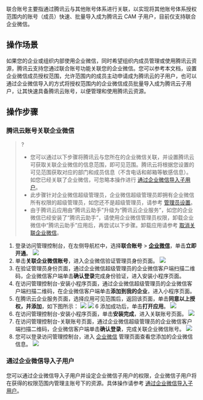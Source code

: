 联合账号主要指通过腾讯云与其他账号体系进行关联，以实现将其他账号体系授权范围内的账号（成员）快速、批量导入成为腾讯云 CAM 子用户，目前仅支持联合企业微信。

## 操作场景
如果您的企业或组织内部使用企业微信，同时希望组织内成员管理或使用腾讯云资源，腾讯云支持您通过联合账号功能关联您的企业微信。您可以参考本文档，设置企业微信成员授权范围，允许范围内的成员主动申请成为腾讯云的子用户，也可以通过企业微信导入的方式将授权范围内的企业微信成员批量导入成为腾讯云子用户，让其快速具备腾讯云账号，以便管理和使用腾讯云资源。


## 操作步骤
### 腾讯云账号关联企业微信
> ?
> - 您可以通过以下步骤将腾讯云与您所在的企业微信关联，并设置腾讯云可获取关联企业微信的信息范围，即可见范围。腾讯云将根据您设置的可见范围获取对应的部门和成员信息（不含电话和邮箱等敏感信息）。如您已经关联了企业微信，可忽略本操作进行  [通过企业微信导入子用户](#通过企业微信导入子用户)。
> - 此步骤针对企业微信超级管理员，企业微信超级管理员即拥有企业微信所有权限的超级管理员，如您还不是超级管理员，请参考 [管理员设置](https://open.work.weixin.qq.com/help?person_id=1&doc_id=13136)。
> - 由于腾讯云应用由“腾讯云助手”升级为“腾讯云企业服务”，如您的企业微信已经安装了“腾讯云助手”，请使用企业微信管理员权限，卸载企业微信中“腾讯云助手”应用后，再尝试以下步骤。卸载应用请参考 [取消关联企业微信](https://cloud.tencent.com/document/product/598/36315)。
> 
1. 登录访问管理控制台，在左侧导航栏中，选择**联合账号** > **[企业微信](https://console.cloud.tencent.com/cam/qywx)**，单击**立即开通**。
![](https://qcloudimg.tencent-cloud.cn/raw/a6604383bf6eade7d0212a8cc89efa30.png)
2. 单击**关联企业微信账号**，进入企业微信验证管理员身份页面。
![](https://qcloudimg.tencent-cloud.cn/raw/2838e1b328cf97f2bb5498e2c169a23a.png)
3. 在验证管理员身份页面，通过企业微信超级管理员的企业微信客户端扫描二维码，企业微信客户端单击**确认登录**完成身份验证，进入安装小程序页面。
4. 在访问管理控制台-安装小程序页面，通过企业微信超级管理员的企业微信客户端扫描二维码，在企业微信客户端单击**添加到我的企业**，进入小程序页面。
5. 在腾讯云企业服务页面，选择应用可见范围后，返回该页面，单击**同意以上授权，并添加**，如下图所示：
![](https://qcloudimg.tencent-cloud.cn/raw/b93c6ed631bbcb4b472a9506a8d0025c.png)
![](https://qcloudimg.tencent-cloud.cn/raw/6c48a7be10f8a3f089053243a2957823.png)
6 添加成功后，单击**打开应用**。
![](https://qcloudimg.tencent-cloud.cn/raw/4435f31f81f91062d31861191cc91ddb.png)
7. 在访问管理控制台-安装小程序页面，单击**安装完成**，进入关联账号页面。
![](https://qcloudimg.tencent-cloud.cn/raw/78af1ccd0f9396a5c97ad83020d2dd36.png)
8. 在访问管理控制台-关联账号页面，通过企业微信超级管理员的企业微信客户端扫描二维码，企业微信客户端单击**确认登录**，完成关联企业微信账号。
![](https://qcloudimg.tencent-cloud.cn/raw/5627a6201e12180943d0c68b01edbbb9.png)
9. 您可以登录访问管理控制台，进入 [企业微信](https://console.cloud.tencent.com/cam/qywx) 管理页面查看您添加的企业微信信息。
![](https://qcloudimg.tencent-cloud.cn/raw/e690a9b9df0b6f25040c36c4efbe4bf6.png)
### 通过企业微信导入子用户[](id:通过企业微信导入子用户)
您可以通过企业微信导入子用户并设定企业微信子用户的权限，企业微信子用户将在获得的权限范围内管理主账号下的资源。具体操作请参考 [通过企业微信导入子用户](https://cloud.tencent.com/document/product/598/36287)。

